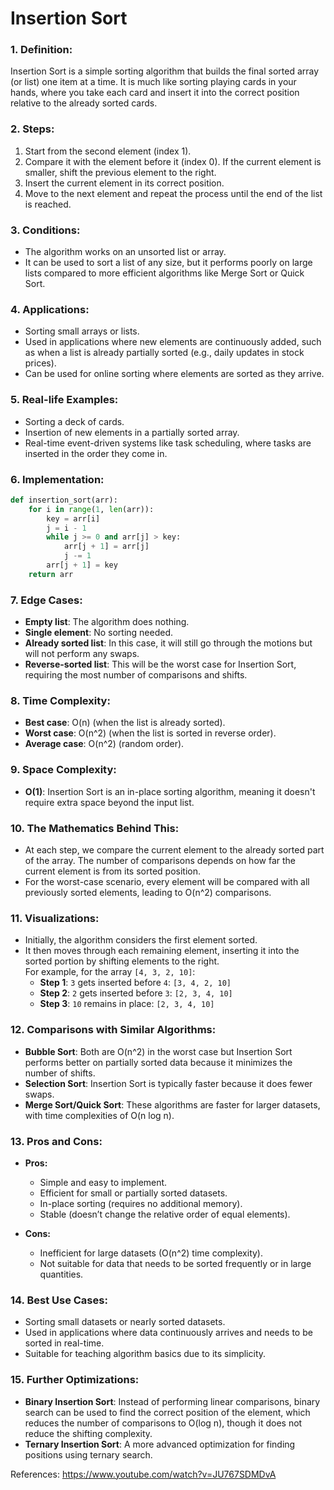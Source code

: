 # Insertion Sort

### 1. **Definition:**
Insertion Sort is a simple sorting algorithm that builds the final sorted array (or list) one item at a time. It is much like sorting playing cards in your hands, where you take each card and insert it into the correct position relative to the already sorted cards.

### 2. **Steps:**
1. Start from the second element (index 1).
2. Compare it with the element before it (index 0). If the current element is smaller, shift the previous element to the right.
3. Insert the current element in its correct position.
4. Move to the next element and repeat the process until the end of the list is reached.

### 3. **Conditions:**
- The algorithm works on an unsorted list or array.
- It can be used to sort a list of any size, but it performs poorly on large lists compared to more efficient algorithms like Merge Sort or Quick Sort.

### 4. **Applications:**
- Sorting small arrays or lists.
- Used in applications where new elements are continuously added, such as when a list is already partially sorted (e.g., daily updates in stock prices).
- Can be used for online sorting where elements are sorted as they arrive.

### 5. **Real-life Examples:**
- Sorting a deck of cards.
- Insertion of new elements in a partially sorted array.
- Real-time event-driven systems like task scheduling, where tasks are inserted in the order they come in.

### 6. **Implementation:**
```python
def insertion_sort(arr):
    for i in range(1, len(arr)):
        key = arr[i]
        j = i - 1
        while j >= 0 and arr[j] > key:
            arr[j + 1] = arr[j]
            j -= 1
        arr[j + 1] = key
    return arr
```

### 7. **Edge Cases:**
- **Empty list**: The algorithm does nothing.
- **Single element**: No sorting needed.
- **Already sorted list**: In this case, it will still go through the motions but will not perform any swaps.
- **Reverse-sorted list**: This will be the worst case for Insertion Sort, requiring the most number of comparisons and shifts.

### 8. **Time Complexity:**
- **Best case**: O(n) (when the list is already sorted).
- **Worst case**: O(n^2) (when the list is sorted in reverse order).
- **Average case**: O(n^2) (random order).

### 9. **Space Complexity:**
- **O(1)**: Insertion Sort is an in-place sorting algorithm, meaning it doesn't require extra space beyond the input list.

### 10. **The Mathematics Behind This:**
- At each step, we compare the current element to the already sorted part of the array. The number of comparisons depends on how far the current element is from its sorted position.  
- For the worst-case scenario, every element will be compared with all previously sorted elements, leading to O(n^2) comparisons.

### 11. **Visualizations:**
- Initially, the algorithm considers the first element sorted.
- It then moves through each remaining element, inserting it into the sorted portion by shifting elements to the right.  
For example, for the array `[4, 3, 2, 10]`:
  - **Step 1**: `3` gets inserted before `4`: `[3, 4, 2, 10]`
  - **Step 2**: `2` gets inserted before `3`: `[2, 3, 4, 10]`
  - **Step 3**: `10` remains in place: `[2, 3, 4, 10]`

### 12. **Comparisons with Similar Algorithms:**
- **Bubble Sort**: Both are O(n^2) in the worst case but Insertion Sort performs better on partially sorted data because it minimizes the number of shifts.
- **Selection Sort**: Insertion Sort is typically faster because it does fewer swaps.
- **Merge Sort/Quick Sort**: These algorithms are faster for larger datasets, with time complexities of O(n log n).

### 13. **Pros and Cons:**
- **Pros:**
  - Simple and easy to implement.
  - Efficient for small or partially sorted datasets.
  - In-place sorting (requires no additional memory).
  - Stable (doesn’t change the relative order of equal elements).
  
- **Cons:**
  - Inefficient for large datasets (O(n^2) time complexity).
  - Not suitable for data that needs to be sorted frequently or in large quantities.

### 14. **Best Use Cases:**
- Sorting small datasets or nearly sorted datasets.
- Used in applications where data continuously arrives and needs to be sorted in real-time.
- Suitable for teaching algorithm basics due to its simplicity.

### 15. **Further Optimizations:**
- **Binary Insertion Sort**: Instead of performing linear comparisons, binary search can be used to find the correct position of the element, which reduces the number of comparisons to O(log n), though it does not reduce the shifting complexity.
- **Ternary Insertion Sort**: A more advanced optimization for finding positions using ternary search.



References: https://www.youtube.com/watch?v=JU767SDMDvA

